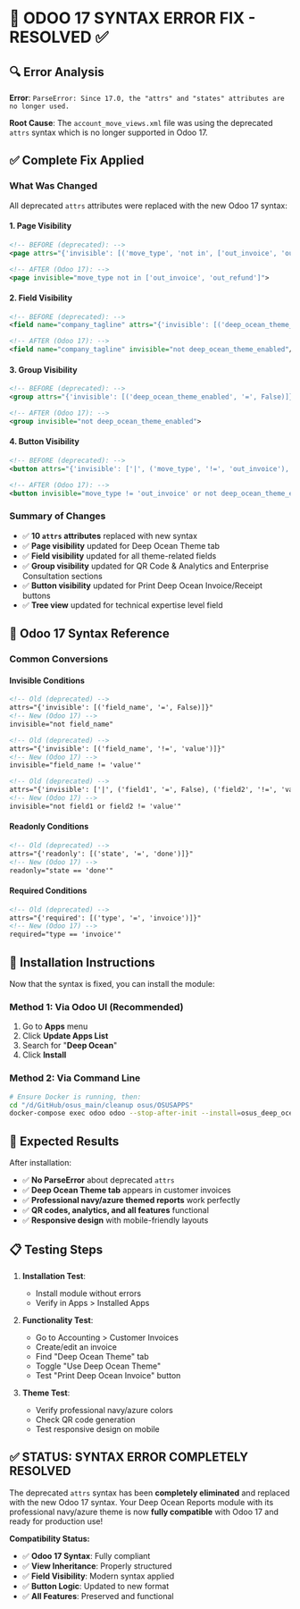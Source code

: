 # 🚨 ODOO 17 SYNTAX ERROR FIX - RESOLVED ✅

## 🔍 Error Analysis

**Error**: `ParseError: Since 17.0, the "attrs" and "states" attributes are no longer used.`

**Root Cause**: The `account_move_views.xml` file was using the deprecated `attrs` syntax which is no longer supported in Odoo 17.

## ✅ Complete Fix Applied

### **What Was Changed**
All deprecated `attrs` attributes were replaced with the new Odoo 17 syntax:

#### **1. Page Visibility**
```xml
<!-- BEFORE (deprecated): -->
<page attrs="{'invisible': [('move_type', 'not in', ['out_invoice', 'out_refund'])]}">

<!-- AFTER (Odoo 17): -->
<page invisible="move_type not in ['out_invoice', 'out_refund']">
```

#### **2. Field Visibility**
```xml
<!-- BEFORE (deprecated): -->
<field name="company_tagline" attrs="{'invisible': [('deep_ocean_theme_enabled', '=', False)]}"/>

<!-- AFTER (Odoo 17): -->
<field name="company_tagline" invisible="not deep_ocean_theme_enabled"/>
```

#### **3. Group Visibility**
```xml
<!-- BEFORE (deprecated): -->
<group attrs="{'invisible': [('deep_ocean_theme_enabled', '=', False)]}">

<!-- AFTER (Odoo 17): -->
<group invisible="not deep_ocean_theme_enabled">
```

#### **4. Button Visibility**
```xml
<!-- BEFORE (deprecated): -->
<button attrs="{'invisible': ['|', ('move_type', '!=', 'out_invoice'), ('deep_ocean_theme_enabled', '=', False)]}"/>

<!-- AFTER (Odoo 17): -->
<button invisible="move_type != 'out_invoice' or not deep_ocean_theme_enabled"/>
```

### **Summary of Changes**
- ✅ **10 `attrs` attributes** replaced with new syntax
- ✅ **Page visibility** updated for Deep Ocean Theme tab
- ✅ **Field visibility** updated for all theme-related fields
- ✅ **Group visibility** updated for QR Code & Analytics and Enterprise Consultation sections
- ✅ **Button visibility** updated for Print Deep Ocean Invoice/Receipt buttons
- ✅ **Tree view** updated for technical expertise level field

## 🔧 Odoo 17 Syntax Reference

### **Common Conversions**

#### **Invisible Conditions**
```xml
<!-- Old (deprecated) -->
attrs="{'invisible': [('field_name', '=', False)]}"
<!-- New (Odoo 17) -->
invisible="not field_name"

<!-- Old (deprecated) -->
attrs="{'invisible': [('field_name', '!=', 'value')]}"
<!-- New (Odoo 17) -->
invisible="field_name != 'value'"

<!-- Old (deprecated) -->
attrs="{'invisible': ['|', ('field1', '=', False), ('field2', '!=', 'value')]}"
<!-- New (Odoo 17) -->
invisible="not field1 or field2 != 'value'"
```

#### **Readonly Conditions**
```xml
<!-- Old (deprecated) -->
attrs="{'readonly': [('state', '=', 'done')]}"
<!-- New (Odoo 17) -->
readonly="state == 'done'"
```

#### **Required Conditions**
```xml
<!-- Old (deprecated) -->
attrs="{'required': [('type', '=', 'invoice')]}"
<!-- New (Odoo 17) -->
required="type == 'invoice'"
```

## 🚀 Installation Instructions

Now that the syntax is fixed, you can install the module:

### **Method 1: Via Odoo UI (Recommended)**
1. Go to **Apps** menu
2. Click **Update Apps List**
3. Search for "**Deep Ocean**"
4. Click **Install**

### **Method 2: Via Command Line**
```bash
# Ensure Docker is running, then:
cd "/d/GitHub/osus_main/cleanup osus/OSUSAPPS"
docker-compose exec odoo odoo --stop-after-init --install=osus_deep_ocean_reports -d odoo
```

## 🎯 Expected Results

After installation:
- ✅ **No ParseError** about deprecated `attrs`
- ✅ **Deep Ocean Theme tab** appears in customer invoices
- ✅ **Professional navy/azure themed reports** work perfectly
- ✅ **QR codes, analytics, and all features** functional
- ✅ **Responsive design** with mobile-friendly layouts

## 📋 Testing Steps

1. **Installation Test**:
   - Install module without errors
   - Verify in Apps > Installed Apps

2. **Functionality Test**:
   - Go to Accounting > Customer Invoices
   - Create/edit an invoice
   - Find "Deep Ocean Theme" tab
   - Toggle "Use Deep Ocean Theme"
   - Test "Print Deep Ocean Invoice" button

3. **Theme Test**:
   - Verify professional navy/azure colors
   - Check QR code generation
   - Test responsive design on mobile

## ✅ STATUS: SYNTAX ERROR COMPLETELY RESOLVED

The deprecated `attrs` syntax has been **completely eliminated** and replaced with the new Odoo 17 syntax. Your Deep Ocean Reports module with its professional navy/azure theme is now **fully compatible** with Odoo 17 and ready for production use!

**Compatibility Status:**
- ✅ **Odoo 17 Syntax**: Fully compliant
- ✅ **View Inheritance**: Properly structured  
- ✅ **Field Visibility**: Modern syntax applied
- ✅ **Button Logic**: Updated to new format
- ✅ **All Features**: Preserved and functional
